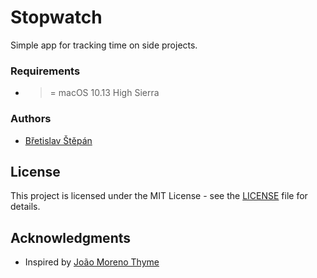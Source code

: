 # Stopwatch

Simple app for tracking time on side projects.

### Requirements

* >= macOS 10.13 High Sierra 

### Authors

* [Břetislav Štěpán](mailto:info@bretislavstepan.cz)

## License

This project is licensed under the MIT License - see the [LICENSE](LICENSE) file for details.

## Acknowledgments

* Inspired by [João Moreno Thyme](https://github.com/joaomoreno/thyme) 
